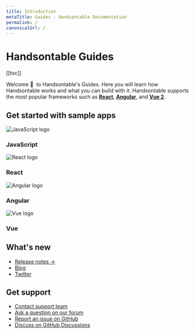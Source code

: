 ```yaml
---
title: Introduction
metaTitle: Guides - Handsontable Documentation
permalink: /
canonicalUrl: /
---
```


# Handsontable Guides

[[toc]]

Welcome 👋&nbsp; to Handsontable's Guides. Here you will learn how Handsontable works and what you can build with it. Handsontable supports the most popular frameworks such as **[React](@/guides/integrate-with-react/react-simple-example.md)**, **[Angular](@/guides/integrate-with-angular/angular-simple-example.md)**, and **[Vue 2](@/guides/integrate-with-vue/vue-simple-example.md)**.

## Get started with sample apps

<div class="row-items-container">
  <Link href="/docs/11.0/binding-to-data/" hide-latest-version class="row-item">
    <img class="integration-framework-logo" src="/docs/11.0/img/pages/introduction/javascript.svg" alt="JavaScript logo" />
      <h3>JavaScript</h3>
  </Link>
  <Link href="/docs/11.0/react-simple-example/" hide-latest-version class="row-item">
    <img class="integration-framework-logo" src="/docs/11.0/img/pages/introduction/react.svg" alt="React logo" />
      <h3>React</h3>
  </Link>
  <Link href="/docs/11.0/angular-simple-example/" hide-latest-version class="row-item">
    <img class="integration-framework-logo" src="/docs/11.0/img/pages/introduction/angular.svg" alt="Angular logo" />
      <h3>Angular</h3>
  </Link>
  <Link href="/docs/11.0/vue-simple-example/" hide-latest-version class="row-item">
    <img class="integration-framework-logo" src="/docs/11.0/img/pages/introduction/vue.svg" alt="Vue logo" />
      <h3>Vue</h3>
  </Link>
</div>

## What's new

- [Release notes &#8594;](@/guides/upgrade-and-migration/release-notes.md)
- [Blog](https://handsontable.com/blog)
- [Twitter](https://twitter.com/handsontable)

## Get support

- [Contact support team](https://handsontable.com/contact?category=technical_support)
- [Ask a question on our forum](https://forum.handsontable.com)
- [Report an issue on GitHub](https://github.com/handsontable/handsontable/issues)
- [Discuss on GitHub Discussions](https://github.com/handsontable/handsontable/discussions)
